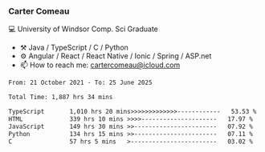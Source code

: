### Carter Comeau

💻 University of Windsor Comp. Sci Graduate

- ⚒️ Java / TypeScript / C / Python
- ⚙️ Angular / React / React Native / Ionic / Spring / ASP.net
- 📫 How to reach me: cartercomeau@icloud.com

<!--START_SECTION:waka-->

```txt
From: 21 October 2021 - To: 25 June 2025

Total Time: 1,887 hrs 34 mins

TypeScript       1,010 hrs 20 mins>>>>>>>>>>>>>------------   53.53 %
HTML             339 hrs 10 mins >>>>---------------------   17.97 %
JavaScript       149 hrs 30 mins >>-----------------------   07.92 %
Python           134 hrs 15 mins >>-----------------------   07.11 %
C                57 hrs 5 mins   >------------------------   03.02 %
```

<!--END_SECTION:waka-->
